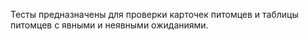 Тесты предназначены для проверки карточек питомцев и таблицы питомцев с явными и неявными ожиданиями.

